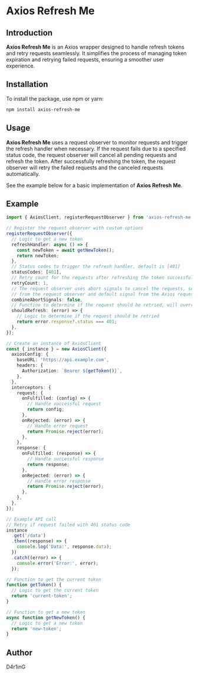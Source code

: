 # Axios Refresh Me

## Introduction

**Axios Refresh Me** is an Axios wrapper designed to handle refresh tokens and retry requests seamlessly. It simplifies the process of managing token expiration and retrying failed requests, ensuring a smoother user experience.

## Installation

To install the package, use npm or yarn:

```sh
npm install axios-refresh-me
```

## Usage

**Axios Refresh Me** uses a request observer to monitor requests and trigger the refresh handler when necessary. If the request fails due to a specified status code, the request observer will cancel all pending requests and refresh the token. After successfully refreshing the token, the request observer will retry the failed requests and the canceled requests automatically.

See the example below for a basic implementation of **Axios Refresh Me**.

## Example

```ts
import { AxiosClient, registerRequestObserver } from 'axios-refresh-me';

// Register the request observer with custom options
registerRequestObserver({
  // Logic to get a new token
  refreshHandler: async () => {
    const newToken = await getNewToken();
    return newToken;
  },
  // Status codes to trigger the refresh handler, default is [401]
  statusCodes: [401],
  // Retry count for the requests after refreshing the token successfully, default is 1
  retryCount: 1,
  // The request observer uses abort signals to cancel the requests, set this option to true to combine the abort signals
  // from the request observer and default signal from the Axios request, default is false
  combineAbortSignals: false,
  // Function to determine if the request should be retried, will override the statusCodes option, default is undefined
  shouldRefresh: (error) => {
    // Logic to determine if the request should be retried
    return error.response?.status === 401;
  },
});

// Create an instance of AxiosClient
const { instance } = new AxiosClient({
  axiosConfig: {
    baseURL: 'https://api.example.com',
    headers: {
      Authorization: `Bearer ${getToken()}`,
    },
  },
  interceptors: {
    request: {
      onFulfilled: (config) => {
        // Handle successful request
        return config;
      },
      onRejected: (error) => {
        // Handle error request
        return Promise.reject(error);
      },
    },
    response: {
      onFulfilled: (response) => {
        // Handle successful response
        return response;
      },
      onRejected: (error) => {
        // Handle error response
        return Promise.reject(error);
      },
    },
  },
});

// Example API call
// Retry if request failed with 401 status code
instance
  .get('/data')
  .then((response) => {
    console.log('Data:', response.data);
  })
  .catch((error) => {
    console.error('Error:', error);
  });

// Function to get the current token
function getToken() {
  // Logic to get the current token
  return 'current-token';
}

// Function to get a new token
async function getNewToken() {
  // Logic to get a new token
  return 'new-token';
}
```

## Author

D4r1inG
